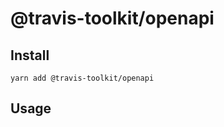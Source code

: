 # @travis-toolkit/openapi


## Install
```shell script
yarn add @travis-toolkit/openapi
```

## Usage
```javascript

```
